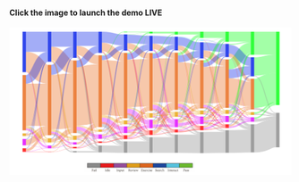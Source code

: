 #### Click the image to launch the demo LIVE
[![Demo: MOOC Flow Chart](https://github.com/renie26/MOOC_Viz/blob/master/graphdemo/demo.png)](https://cede-webapps.epfl.ch/GraphDemos/MOOCsLearningStrategies/)
